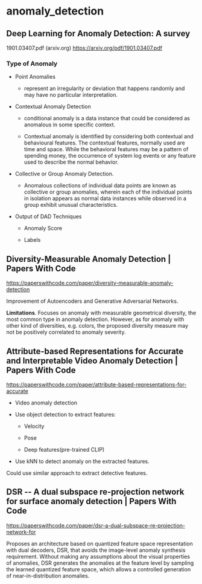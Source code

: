 # anomaly_detection

## Deep Learning for Anomaly Detection: A survey

1901.03407.pdf (arxiv.org) https://arxiv.org/pdf/1901.03407.pdf

### Type of Anomaly

- Point Anomalies

    - represent an irregularity or deviation that happens randomly and may have no particular interpretation.

- Contextual Anomaly Detection

    - conditional anomaly is a data instance that could be considered as anomalous in some specific context.

    - Contextual anomaly is identified by considering both contextual and behavioural features. The contextual features, normally used are time and space. While the behavioral features may be a pattern of spending money, the occurrence of system log events or any feature used to describe the normal behavior.

- Collective or Group Anomaly Detection.

    - Anomalous collections of individual data points are known as collective or group anomalies, wherein each of the individual points in isolation appears as normal data instances while observed in a group exhibit unusual characteristics.

- Output of DAD Techniques

    - Anomaly Score

    - Labels

## Diversity-Measurable Anomaly Detection | Papers With Code
https://paperswithcode.com/paper/diversity-measurable-anomaly-detection

Improvement of Autoencoders and Generative Adversarial Networks.

**Limitations**. Focuses on anomaly with measurable geometrical diversity, the most common type in anomaly detection. However, as for anomaly with other kind of diversities, e.g. colors, the proposed diversity measure may not be positively correlated to anomaly severity.

## Attribute-based Representations for Accurate and Interpretable Video Anomaly Detection | Papers With Code
https://paperswithcode.com/paper/attribute-based-representations-for-accurate

- Video anomaly detection

- Use object detection to extract features:

    - Velocity

    - Pose

    - Deep features(pre-trained CLIP)

- Use kNN to detect anomaly on the extracted features.

Could use similar approach to extract detective features.

## DSR -- A dual subspace re-projection network for surface anomaly detection | Papers With Code

https://paperswithcode.com/paper/dsr-a-dual-subspace-re-projection-network-for

Proposes an architecture based on quantized feature space representation with dual decoders, DSR, that avoids the image-level anomaly synthesis requirement. Without making any assumptions about the visual properties of anomalies, DSR generates the anomalies at the feature level by sampling the learned quantized feature space, which allows a controlled generation of near-in-distribution anomalies.